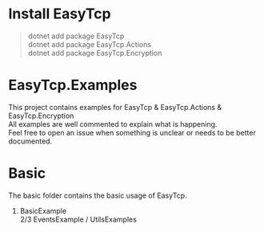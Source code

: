 # Install EasyTcp
> dotnet add package EasyTcp <br/>
> dotnet add package EasyTcp.Actions<br/>
> dotnet add package EasyTcp.Encryption<br/>

# EasyTcp.Examples
This project contains examples for EasyTcp & EasyTcp.Actions & EasyTcp.Encryption <br/>
All examples are well commented to explain what is happening. <br/>
Feel free to open an issue when something is unclear or needs to be better documented.

# Basic
The basic folder contains the basic usage of EasyTcp. <br/>
1. BasicExample <br/>
2/3 EventsExample / UtilsExamples <br/>
